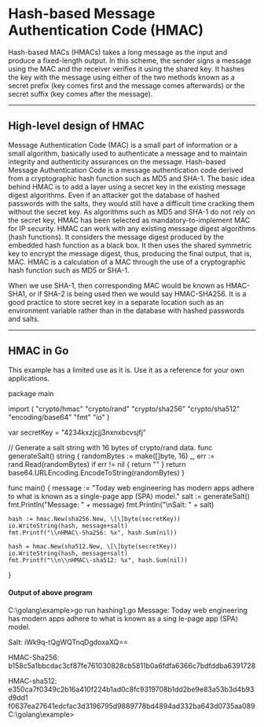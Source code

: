 # Hash\-based Message Authentication Code (HMAC)

Hash\-based MACs (HMACs) takes a long message as the input and produce a fixed\-length output. In this scheme, the sender signs a message using the MAC and the receiver verifies it using the shared key. It hashes the key with the message using either of the two methods known as a secret prefix (key comes first and the message comes afterwards) or the secret suffix (key comes after the message).

---

## High\-level design of HMAC

Message Authentication Code (MAC) is a small part of information or a small algorithm, basically used to authenticate a message and to maintain integrity and authenticity assurances on the message. Hash\-based Message Authentication Code is a message authentication code derived from a cryptographic hash function such as MD5 and SHA\-1. The basic idea behind HMAC is to add a layer using a secret key in the existing message digest algorithms. Even if an attacker got the database of hashed passwords with the salts, they would still have a difficult time cracking them without the secret key. As algorithms such as MD5 and SHA\-1 do not rely on the secret key, HMAC has been selected as mandatory\-to\-implement MAC for IP security. HMAC can work with any existing message digest algorithms (hash functions). It considers the message digest produced by the embedded hash function as a black box. It then uses the shared symmetric key to encrypt the message digest, thus, producing the final output, that is, MAC. HMAC is a calculation of a MAC through the use of a cryptographic hash function such as MD5 or SHA\-1.

When we use SHA\-1, then corresponding MAC would be known as HMAC\-SHA1, or if SHA\-2 is being used then we would say HMAC\-SHA256. It is a good practice to store secret key in a separate location such as an environment variable rather than in the database with hashed passwords and salts.

---

## HMAC in Go

This example has a limited use as it is. Use it as a reference for your own applications.

package main

import (
	"crypto/hmac"
	"crypto/rand"
	"crypto/sha256"
	"crypto/sha512"
	"encoding/base64"
	"fmt"
	"io"
)

var secretKey = "4234kxzjcjj3nxnxbcvsjfj"

// Generate a salt string with 16 bytes of crypto/rand data.
func generateSalt() string {
	randomBytes := make(\[\]byte, 16)
	\_, err := rand.Read(randomBytes)
	if err != nil {
		return ""
	}
	return base64.URLEncoding.EncodeToString(randomBytes)
}

func main() {
	message := "Today web engineering has modern apps adhere to what is known as a single\-page app (SPA) model."
	salt := generateSalt()
	fmt.Println("Message: " + message)
	fmt.Println("\\nSalt: " + salt)

	hash := hmac.New(sha256.New, \[\]byte(secretKey))
	io.WriteString(hash, message+salt)
	fmt.Printf("\\nHMAC\-Sha256: %x", hash.Sum(nil))

	hash = hmac.New(sha512.New, \[\]byte(secretKey))
	io.WriteString(hash, message+salt)
	fmt.Printf("\\n\\nHMAC\-sha512: %x", hash.Sum(nil))
}

#### Output of above program

C:\\golang\\example\>go run hashing1.go
Message: Today web engineering has modern apps adhere to what is known as a sing
le\-page app (SPA) model.

Salt: iWk9q\-tQgWQTnqDgdoxaXQ==

HMAC\-Sha256: b158c5a1bbcdac3cf87fe761030828cb5811b0a6fdfa6366c7bdfddba6391728

HMAC\-sha512: e350ca7f0349c2b16a410f224b1ad0c8fc9319708b1dd2be9e83a53b3d4b93d9dd1
f0637ea27641edcfac3d3196795d9889778bd4894ad332ba643d0735aa089
C:\\golang\\example\>
